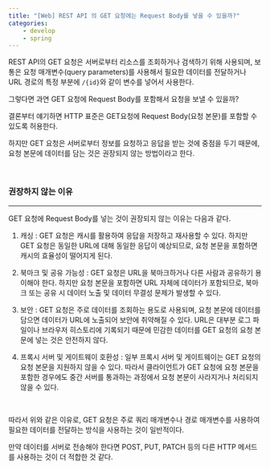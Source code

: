 ```yaml
---
title: "[Web] REST API 의 GET 요청에는 Request Body를 넣을 수 있을까?"
categories:
    - develop
    - spring
---
```


REST API의 GET 요청은 서버로부터 리소스를 조회하거나 검색하기 위해 사용되며, 보통은 요청 매개변수(query parameters)를 사용해서 필요한 데이터를 전달하거나 URL 경로의 특정 부분에 `/{id}`와 같이 변수를 넣어서 사용한다.

그렇다면 과연 GET 요청에 Request Body를 포함해서 요청을 보낼 수 있을까?

결론부터 얘기하면 HTTP 표준은 GET요청에 Request Body(요청 본문)를 포함할 수 있도록 허용한다.

하지만 GET 요청은 서버로부터 정보를 요청하고 응답을 받는 것에 중점을 두기 때문에, 요청 본문에 데이터를 담는 것은 권장되지 않는 방법이라고 한다.

<br>

### 권장하지 않는 이유
---

GET 요청에 Request Body를 넣는 것이 권장되지 않는 이유는 다음과 같다.

1. 캐싱 : GET 요청은 캐시를 활용하여 응답을 저장하고 재사용할 수 있다. 하지만 GET 요청은 동일한 URL에 대해 동일한 응답이 예상되므로, 요청 본문을 포함하면 캐시의 효율성이 떨어지게 된다.

2. 북마크 및 공유 가능성 : GET 요청은 URL을 북마크하거나 다른 사람과 공유하기 용이해야 한다. 하지만 요청 본문을 포함하면 URL 자체에 데이터가 포함되므로, 북마크 또는 공유 시 데이터 노출 및 데이터 무결성 문제가 발생할 수 있다.

3. 보안 : GET 요청은 주로 데이터를 조회하는 용도로 사용되며, 요청 본문에 데이터를 담으면 데이터가 URL에 노출되어 보안에 취약해질 수 있다. URL은 대부분 로그 파일이나 브라우저 히스토리에 기록되기 때문에 민감한 데이터를 GET 요청의 요청 본문에 넣는 것은 안전하지 않다.

4. 프록시 서버 및 게이트웨이 호환성 : 일부 프록시 서버 및 게이트웨이는 GET 요청의 요청 본문을 지원하지 않을 수 있다. 따라서 클라이언트가 GET 요청에 요청 본문을 포함한 경우에도 중간 서버를 통과하는 과정에서 요청 본문이 사라지거나 처리되지 않을 수 있다.

<br>

따라서 위와 같은 이유로, GET 요청은 주로 쿼리 매개변수나 경로 매개변수를 사용하여 필요한 데이터를 전달하는 방식을 사용하는 것이 일반적이다.

만약 데이터를 서버로 전송해야 한다면 POST, PUT, PATCH 등의 다른 HTTP 메서드를 사용하는 것이 더 적합한 것 같다.